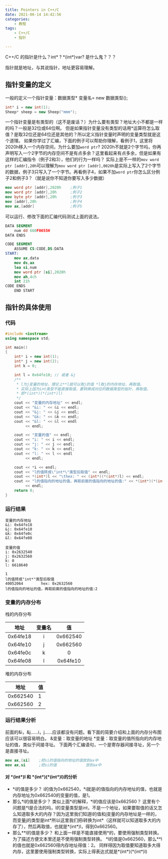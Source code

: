 ```yaml
---
title: Pointers in C++/C
date: 2021-06-14 14:42:56
categories:
    - 教程
tags:
    - C++/C
    - 指针

---
```


C++/C 的指针是什么？int* ? \*(int*)var? 是什么鬼？？？

<!-- more -->
指针就是地址，与其说指针，地址更容易理解。

## 指针变量的定义
一般的定义一个指针变量：数据类型* 变量名= new 数据类型();
```cpp
int* i = new int(1);
Sheep* sheep = new Sheep("mmm");
```
一个指针变量是有类型的（这不是废话？）为什么要有类型？地址大小不都是一样的吗？一般是32位或64位啊。
但是如果指针变量没有类型的话用*运算符怎么取值？是取32位还是64位还是其他的？所以定义指针变量时声明的变量类型就是这个道理。
如果你学过了汇编，下面的例子可以帮助你理解，看例子1，这里将2020h移入一个内存空间，为什么要加`word ptr`? 2020h不就是2个字节吗，你再声明写入一个2字节的内存空间不是有点多余？这里看起来有点多余，但是如果有这样的汇编指令（例子2和3），他们的行为一样吗？
实际上是不一样的`mov word ptr [addr],20h`可以理解为`mov word ptr [addr],0020h`是实际上写入了2个字节的数据，例子3只写入了一个字节。再看例子4，如果不加`word ptr`你怎么区分例子2和例子3？（就是说你不知道你要写入多少数据）
```nasm
mov word ptr [addr],2020h    ;例子1
mov word ptr [addr],20h      ;例子2
mov byte ptr [addr],20h      ;例子3
mov [addr],20h               ;例子4
mov ax,[addr]                ;例子5
```
可以运行、修改下面的汇编代码测试上面的说法。
```nasm
DATA SEGMENT
    num dd 660F0655H
DATA ENDS

CODE SEGMENT
    ASSUME CS:CODE,DS:DATA
START:
    mov ax,data
    mov ds,ax
    lea si,num
    mov word ptr [si],2020h
    mov ah,4ch
    int 21h
CODE ENDS
    END START
```
## 指针的具体使用

### 代码
```cpp
#include <iostream>
using namespace std;

int main()
{
    int* i = new int(1);
    int* j = new int(2);
    int k = 0;

    int l = 0x64fe10; // 或者 &j
    /**
     * l为j变量的地址，理论上**l就可以取j的值 *l取j的内存地址，再取值。
     * 实际上因为int类型不能直接取值，要转换成对应的数据类型的指针，再取值。
     * 即*(int*)(*(int*)l)
     */
    cout << "变量的内存地址" << endl;
    cout << "&i: " << &i << endl;
    cout << "&j: " << &j << endl;
    cout << "&k: " << &k << endl;
    cout << "&l: " << &l << endl
         << endl;

    cout << "变量的值" << endl;
    cout << "i: " << i << endl;
    cout << "j: " << j << endl;
    cout << "k: " << k << endl;
    cout << "l: " << l << endl
         << endl;

    cout << *i << endl;
    cout << "l的值转成\"int*\"类型后取值" << endl;
    cout << *(int*)l << "\thex: " << (int*)(*(int*)l) << endl;
    cout << "l的值指向的地址的值，再取前面的值指向的地址的值:" << *(int*)(*(int*)l) << endl
         << endl;
    return 0;
}
```
### 运行结果
```
变量的内存地址
&i: 0x64fe18
&j: 0x64fe10
&k: 0x64fe0c
&l: 0x64fe08

变量的值
i: 0x2632540
j: 0x2632560
k: 0
l: 6618640

1
l的值转成"int*"类型后取值
40052064        hex: 0x2632560
l的值指向的地址的值，再取前面的值指向的地址的值:2
```
### 变量的内存分布
栈的内存分布

|   地址   | 变量名 |    值    |
| :------: | :---: | :------: |
| 0x64fe18 |   i   | 0x662540 |
| 0x64fe10 |   j   | 0x662560 |
| 0x64fe0c |   k   |    0     |
| 0x64fe08 |   l   | 0x64fe10 |

堆的内存分布

|   地址   | 值  |
| -------- | --- |
| 0x662540 | 1   |
| 0x662560 | 2   |

### 运行结果分析
前面的&i，&j……i，j……应该都没有问题。看下面的简要介绍和上面的内存分布图应该可以很容易明白。
&变量：取变量的地址
*变量：取变量的值所指向的内存地址的值，类似于间接寻址。
下面两个汇编语句，一个是寄存器间接寻址，另一个是直接寻址。
```nasm
mov ax,[si]    ;把si的值指向的地址的值放到ax中
mov ax,si      ;把si的值             放到ax中
```
#### 对 \*(int\*)l 和 \*(int\*)(\*(int\*)l)的分析
- \*i的值是多少？
i的值为0x662540，\*i就是i的值指向的内存地址的值，也就是内存地址为0x662540的变量的值，是1。
- 那么\*l的值是多少？
类似上面\*i的解释，\*l的值应该是0x662560？
这里有个问题是\*l是合法的吗，l的变量类型是int，不是一个地址，如果要取值的话又怎么知道取多大的内存？因为这里我们知道l的值和j变量的内存地址是一样的，而变量j的类型是int\*所以这里我们把i转换为int\*（这样就可以知道取多大的内存了），然后再取值，也就是\*(int\*)l，得到0x662560。
- 那么\*\*l的值是多少？
和上面一样是不能直接使用\*的，要使用强制类型转换。为了描述方便文本里还是不使用强制类型转换。
\*l的值是0x662560，那么\*\*l的值也就是0x662560得内存地址得值：2。
同样得因为取值要知道取多大得内存，这里要使用强制类型转换，实际上得表达式就是\*(int\*)(\*(int\*)l)
